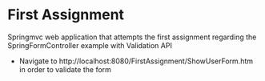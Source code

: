 # First Assignment #

Springmvc web application that attempts the first assignment regarding the SpringFormController example with Validation API

- Navigate to http://localhost:8080/FirstAssignment/ShowUserForm.htm in order to validate the form
